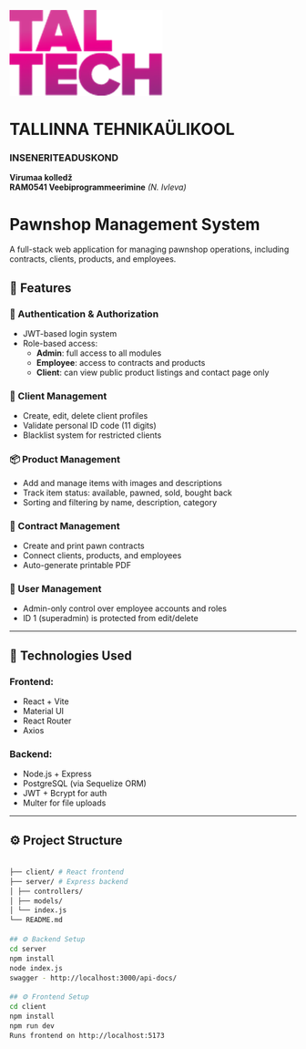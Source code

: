 ![TalTech Logo](images/tal-tech.png)

# TALLINNA TEHNIKAÜLIKOOL

### INSENERITEADUSKOND

**Virumaa kolledž**  
**RAM0541 Veebiprogrammeerimine** _(N. Ivleva)_

# Pawnshop Management System

A full-stack web application for managing pawnshop operations, including contracts, clients, products, and employees.

## 📌 Features

### 🔐 Authentication & Authorization

-   JWT-based login system
-   Role-based access:
    -   **Admin**: full access to all modules
    -   **Employee**: access to contracts and products
    -   **Client**: can view public product listings and contact page only

### 👤 Client Management

-   Create, edit, delete client profiles
-   Validate personal ID code (11 digits)
-   Blacklist system for restricted clients

### 📦 Product Management

-   Add and manage items with images and descriptions
-   Track item status: available, pawned, sold, bought back
-   Sorting and filtering by name, description, category

### 📄 Contract Management

-   Create and print pawn contracts
-   Connect clients, products, and employees
-   Auto-generate printable PDF

### 👥 User Management

-   Admin-only control over employee accounts and roles
-   ID 1 (superadmin) is protected from edit/delete

---

## 🧪 Technologies Used

### Frontend:

-   React + Vite
-   Material UI
-   React Router
-   Axios

### Backend:

-   Node.js + Express
-   PostgreSQL (via Sequelize ORM)
-   JWT + Bcrypt for auth
-   Multer for file uploads

---

## ⚙️ Project Structure

```bash

├── client/ # React frontend
├── server/ # Express backend
│ ├── controllers/
│ ├── models/
│ └── index.js
└── README.md

## ⚙️ Backend Setup
cd server
npm install
node index.js
swagger - http://localhost:3000/api-docs/

## ⚙️ Frontend Setup
cd client
npm install
npm run dev
Runs frontend on http://localhost:5173
```
